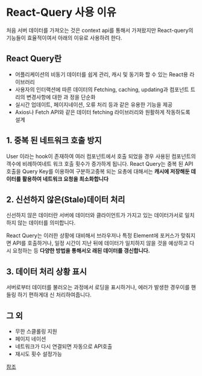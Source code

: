 # React-Query 사용 이유

처음 서버 데이터를 가져오는 것은 context api를 통해서 가져왔지만 React-query의 기능들이 효율적이여서
아래의 이유로 사용하려 한다.

## React Query란

- 어플리케이션의 비동기 데이터를 쉽게 관리, 캐시 및 동기화 할 수 있는 React용 라이브러리
- 사용자의 인터랙션에 따른 데이터의 Fetching, caching, updating과 컴포넌트 트리의 변경사항에 대한 과
  정을 단순화
- 실시간 업데이트, 페이지네이션, 오류 처리 등과 같은 유용한 기능을 제공
- Axios나 Fetch API와 같은 데이터 fetching 라이브러리와 원활하게 작동하도록 설계

## 1. 중복 된 네트워크 호출 방지

User 이라는 hook이 존재하여 여러 컴포넌트에서 호출 되었을 경우 사용된 컴포넌트의 객수에 비례하여네트
워크 호출 횟수가 증가하게 됩니다. React Query는 중복 된 API 호출을 Query Key를 이용하여 구분하고중복
되는 요총에 대해서는 **캐시에 저장해둔 데이터를 활용하여 네트워크 요청을 최소화합니다**

## 2. 신선하지 않은(Stale)데이터 처리

신선하지 않은 데이터란 서버에 데이터와 클라이언트가 가지고 있는 데이터가서로 일치하지 않는 데이터를
의미합니다.

React Query는 이러한 상황에 대비해서 브라우저나 특정 Element에 포커스가 맞춰지면 API를 호출하거나,
일정 시간이 지난 뒤에 데이터가 일치하지 않을 것을 예상하고 다시 요청하는 등 **다양한 방법을 통해서오
래된 데이터를 갱신합니다.**

## 3. 데이터 처리 상황 표시

서버로부터 데이터를 불러오는 과정에서 로딩을 표시하거나, 에러가 발생한 경우이를 핸들링 하기 편하게대
신 처리하여줍니다.

## 그 외

- 무한 스클롤링 지원
- 페이지 네이션
- 네트워크가 다시 연결되면 자동으로 API호출
- 재시도 횟수 설정가능

[참조](https://www.univdev.page/posts/react-query-tutorial/)
